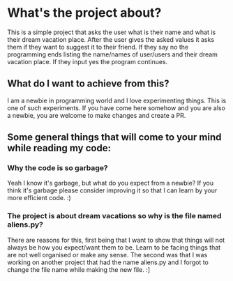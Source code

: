 # What's the project about?

This is a simple project that asks the user what is their name and what is their dream vacation place. After the user gives the asked values it asks them if they want to suggest it to their friend. If they say no the programming ends listing the name/names of user/users and their dream vacation place. If they input yes the program continues.

## What do I want to achieve from this?

I am a newbie in programming world and I love experimenting things. This is one of such experiments. If you have come here somehow and you are also a newbie, you are welcome to make changes and create a PR.

## Some general things that will come to your mind while reading my code:

### Why the code is so garbage?

Yeah I know it's garbage, but what do you expect from a newbie? If you think it's garbage please consider improving it so that I can learn by your more efficient code. :)

### The project is about dream vacations so why is the file named aliens.py?

There are reasons for this, first being that I want to show that things will not always be how you expect/want them to be. Learn to be facing things that are not well organised or make any sense. The second was that I was working on another project that had the name aliens.py and I forgot to change the file name while making the new file. :]